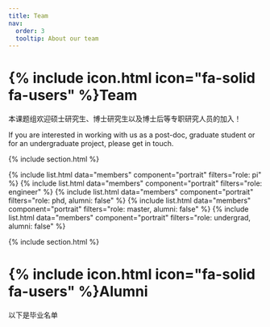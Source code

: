 ```yaml
---
title: Team
nav:
  order: 3
  tooltip: About our team
---
```


# {% include icon.html icon="fa-solid fa-users" %}Team

本课题组欢迎硕士研究生、博士研究生以及博士后等专职研究人员的加入！

If you are interested in working with us as a post-doc, graduate student or for an undergraduate project, please get in touch.

{% include section.html %}

{% include list.html data="members" component="portrait" filters="role: pi" %}
{% include list.html data="members" component="portrait" filters="role: engineer" %}
{% include list.html data="members" component="portrait" filters="role: phd, alumni: false" %}
{% include list.html data="members" component="portrait" filters="role: master, alumni: false" %}
{% include list.html data="members" component="portrait" filters="role: undergrad, alumni: false" %}

{% include section.html %}

# {% include icon.html icon="fa-solid fa-users" %}Alumni

以下是毕业名单